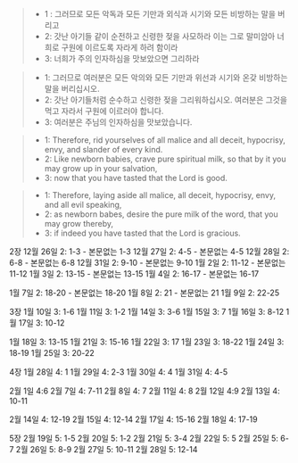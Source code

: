 >* 1 : 그러므로 모든 악독과 모든 기만과 외식과 시기와 모든 비방하는 말을 버리고 
>* 2: 갓난 아기들 같이 순전하고 신령한 젖을 사모하라 이는 그로 말미암아 너희로 구원에 이르도록 자라게 하려 함이라 
>* 3: 너희가 주의 인자하심을 맛보았으면 그리하라 

>* 1: 그러므로 여러분은 모든 악의와 모든 기만과  위선과 시기와 온갖 비방하는 말을 버리십시오. 
>* 2: 갓난  아기들처럼 순수하고 신령한 젖을 그리워하십시오. 여러분은 그것을 먹고 자라서 구원에 이르러야 합니다. 
>* 3: 여러분은 주님의 인자하심을 맛보았습니다. 

>* 1: Therefore, rid yourselves of all malice and all deceit, hypocrisy, envy, and slander of every kind. 
>* 2: Like newborn babies, crave pure spiritual milk, so that by it you may grow up in your salvation, 
>* 3: now that you have tasted that the Lord is good.

>* 1: Therefore, laying aside all malice, all deceit, hypocrisy, envy, and all evil speaking, 
>* 2: as newborn babes, desire the pure milk of the word, that you may grow thereby, 
>* 3: if indeed you have tasted that the Lord is gracious.


2장
12월 26일 2: 1-3 -               본문없는 1-3
12월 27일 2: 4-5 -               본문없는 4-5
12월 28일 2: 6-8 -               본문없는 6-8
12월 31일 2: 9-10 -              본문없는 9-10
1월 2일 2: 11-12 -              본문없는 11-12
1월 3일 2: 13-15 -              본문없는 13-15
1월 4일 2: 16-17 -              본문없는 16-17

1월 7일 2: 18-20 -              본문없는 18-20
1월 8일 2: 21 -                 본문없는 21
1월 9일 2: 22-25

3장
1월 10일 3: 1-6
1월 11일 3: 1-2
1월 14일 3: 3-6
1월 15일 3: 7
1월 16일 3: 8-12
1월 17일 3: 10-12

1월 18일 3: 13-15
1월 21일 3: 15-16
1월 22일 3: 17
1월 23일 3: 18-22
1월 24일 3: 18-19
1월 25일 3: 20-22

4장
1월 28일 4: 1
1월 29일 4: 2-3
1월 30일 4: 4
1월 31일 4: 4-5

2월 1일 4:6
2월 7일 4: 7-11
2월 8일 4: 7
2월 11일 4: 8
2월 12일 4:9
2월 13일 4: 10-11

2월 14일 4: 12-19
2월 15일 4: 12-14
2월 17일 4: 15-16
2월 18일 4: 17-19

5장
2월 19일 5: 1-5
2월 20일 5: 1-2
2월 21일 5: 3-4
2월 22일 5: 5
2월 25일 5: 6-7
2월 26일 5: 8-9
2월 27일 5: 10-11
2월 28일 5: 12-14
